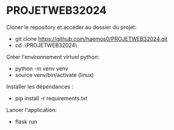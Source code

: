 # PROJETWEB32024

Cloner le repository  et accéder au dossier du projet:
 - git clone https://github.com/haemos0/PROJETWEB32024.git
 - cd .\PROJETWEB32024\

Créer l'environnement virtuel python:
  - python -m venv venv
  - source venv/bin/activate (linux)

Installer les dépendances :
  - pip install -r requirements.txt

Lancer l'application:
  - flask run
